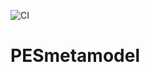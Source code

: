 ![CI](https://github.com/NicolasMakaroff/dnn_PES/workflows/CI/badge.svg?branch=master)

# PESmetamodel



